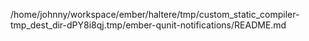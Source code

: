 /home/johnny/workspace/ember/haltere/tmp/custom_static_compiler-tmp_dest_dir-dPY8i8qj.tmp/ember-qunit-notifications/README.md